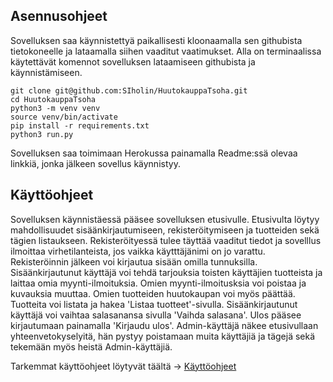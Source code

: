 ## Asennusohjeet

Sovelluksen saa käynnistettyä paikallisesti kloonaamalla sen githubista tietokoneelle ja lataamalla siihen vaaditut vaatimukset. Alla on terminaalissa käytettävät komennot sovelluksen lataamiseen githubista ja käynnistämiseen. 

```
git clone git@github.com:SIholin/HuutokauppaTsoha.git
cd HuutokauppaTsoha
python3 -m venv venv
source venv/bin/activate
pip install -r requirements.txt
python3 run.py

```

Sovelluksen saa toimimaan Herokussa painamalla Readme:ssä olevaa linkkiä, jonka jälkeen sovellus käynnistyy. 

## Käyttöohjeet

Sovelluksen käynnistäessä pääsee sovelluksen etusivulle. Etusivulta löytyy mahdollisuudet sisäänkirjautumiseen, rekisteröitymiseen ja tuotteiden sekä tägien listaukseen. Rekisteröityessä tulee täyttää vaaditut tiedot ja sovelllus ilmoittaa virhetilanteista, jos vaikka käytttäjänimi on jo varattu. Rekisteröinnin jälkeen voi kirjautua sisään omilla tunnuksilla. Sisäänkirjautunut käyttäjä voi tehdä tarjouksia toisten käyttäjien tuotteista ja laittaa omia myynti-ilmoituksia. Omien myynti-ilmoitusksia voi poistaa ja kuvauksia muuttaa. Omien tuotteiden huutokaupan voi myös päättää. Tuotteita voi listata ja hakea 'Listaa tuotteet'-sivulla. Sisäänkirjautunut käyttäjä voi vaihtaa salasanansa sivulla 'Vaihda salasana'. Ulos pääsee kirjautumaan painamalla 'Kirjaudu ulos'. Admin-käyttäjä näkee etusivullaan yhteenvetokyselyitä, hän pystyy poistamaan muita käyttäjiä ja tägejä sekä tekemään myös heistä Admin-käyttäjiä.

Tarkemmat käyttöohjeet löytyvät täältä -> [Käyttöohjeet](https://github.com/SIholin/HuutokauppaTsoha/blob/master/documentation/usage.md)
